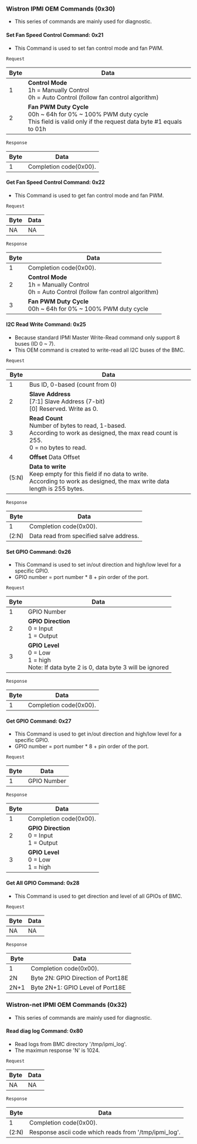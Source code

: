 ### Wistron IPMI OEM Commands (0x30)

* This series of commands are mainly used for diagnostic.

#### Set Fan Speed Control Command: 0x21

* This Command is used to set fan control mode and fan PWM.

`Request`

|Byte |Data
|---- |----
|1    |**Control Mode**<br>1h = Manually Control<br>0h = Auto Control (follow fan control algorithm)
|2    |**Fan PWM Duty Cycle**<br>00h ~ 64h for 0% ~ 100% PWM duty cycle<br>This field is valid only if the request data byte #1 equals to 01h

`Response`

|Byte |Data
|---- |----
|1    |Completion code(0x00).

#### Get Fan Speed Control Command: 0x22

* This Command is used to get fan control mode and fan PWM.

`Request`

|Byte |Data
|---- |----
|NA   |NA

`Response`

|Byte |Data
|---- |----
|1    |Completion code(0x00).
|2    |**Control Mode**<br>1h = Manually Control<br>0h = Auto Control (follow fan control algorithm)
|3    |**Fan PWM Duty Cycle**<br>00h ~ 64h for 0% ~ 100% PWM duty cycle

#### I2C Read Write Command: 0x25

* Because standard IPMI Master Write-Read command only support 8 buses (ID 0 ~ 7).
* This OEM command is created to write-read all I2C buses of the BMC.

`Request`

|Byte |Data
|---- |----
|1    |Bus ID, 0-based (count from 0)
|2    |**Slave Address**<br>[7:1] Slave Address (7-bit)<br>[0] Reserved. Write as 0.
|3    |**Read Count**<br>Number of bytes to read, 1-based.<br>According to work as designed, the max read count is 255.<br>0 = no bytes to read.
|4    |**Offset**  Data Offset
|(5:N)|**Data to write**<br>Keep empty for this field if no data to write.<br>According to work as designed, the max write data length is 255 bytes.

`Response`

|Byte |Data
|---- |----
|1    |Completion code(0x00).
|(2:N)|Data read from specified salve address.

#### Set GPIO Command: 0x26

* This Command is used to set in/out direction and high/low level for a specific GPIO.
* GPIO number = port number * 8 + pin order of the port.

`Request`

|Byte |Data
|---- |----
|1    |GPIO Number
|2    |**GPIO Direction**<br>0 = Input<br>1 = Output
|3    |**GPIO Level**<br>0 = Low<br>1 = high<br>Note: If data byte 2 is 0, data byte 3 will be ignored

`Response`

|Byte |Data
|---- |----
|1    |Completion code(0x00).

#### Get GPIO Command: 0x27

* This Command is used to get in/out direction and high/low level for a specific GPIO.
* GPIO number = port number * 8 + pin order of the port.

`Request`

|Byte |Data
|---- |----
|1    |GPIO Number

`Response`

|Byte |Data
|---- |----
|1    |Completion code(0x00).
|2    |**GPIO Direction**<br>0 = Input<br>1 = Output
|3    |**GPIO Level**<br>0 = Low<br>1 = high

#### Get All GPIO Command: 0x28

* This Command is used to get direction and level of all GPIOs of BMC.

`Request`

|Byte |Data
|---- |----
|NA   |NA

`Response`

|Byte |Data
|---- |----
|1    |Completion code(0x00).
|2N   |Byte 2N: GPIO Direction of Port18E
|2N+1 |Byte 2N+1: GPIO Level of Port18E


### Wistron-net IPMI OEM Commands (0x32)

* This series of commands are mainly used for diagnostic.

#### Read diag log Command: 0x80

* Read logs from BMC directory '/tmp/ipmi_log'.
* The maximun response 'N' is 1024.

`Request`

|Byte |Data
|---- |----
|NA   |NA

`Response`

|Byte |Data
|---- |----
|1    |Completion code(0x00).
|(2:N)|Response ascii code which reads from '/tmp/ipmi_log'.
